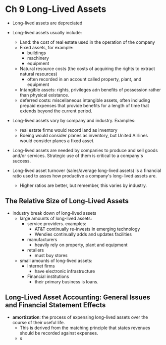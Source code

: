 # Ch 9 Long-Lived Assets

- Long-lived assets are depreciated

- Long-lived assets usually include:
  - Land: the cost of real estate used in the operation of the company
  - Fixed assets, for example:
    - buildings
    - machinery
    - equipment
  - Natural resource costs (the costs of acquiring the rights to extract natural resources)
    - often recorded in an account called property, plant, and equipment
  - Intangible assets: rights, privileges adn benefits of possession rather than physical existance.
  - deferred costs: miscellaneous intangible assets, often including prepaid expenses that provide benefits for a length of time that extends beyond the current period.

- Long-lived assets vary by company and industry. Examples:
  - real estate firms would record land as inventory
  - Boeing would consider planes as inventory, but United Airlines would consider planes a fixed asset.

- Long-lived assets are needed by companies to produce and sell goods and/or services. Strategic use of them is critical to a company's success.

- Long-lived asset turnover (sales/average long-lived assets) is a financial ratio used to asses how productive a company's long-lived assets are.
  - Higher ratios are better, but remember, this varies by industry.

## The Relative Size of Long-Lived Assets

- Industry break down of long-lived assets
  - large amounts of long-lived assets:
    - service providers. examples:
      - AT&T continually re-invests in emerging technology
      - Wendies continually adds and updates facilities
    - manufacturers
      - heavily rely on property, plant and equipment
    - retailers
      - must buy stores
  - small amounts of long-lived assets:
    - Internet firms
      - have electronic infrastructure
    - Financial institutions
      - their primary business is loans.

## Long-Lived Asset Accounting: General Issues and Financial Statement Effects

- __amortization__: the process of expensing long-lived assets over the course of their useful life.
  - This is derived from the matching principle that states revenues should be recorded against expenses.
  - s
  